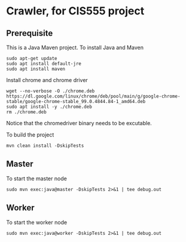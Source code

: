 # Crawler, for CIS555 project

## Prerequisite
This is a Java Maven project. To install Java and Maven
```
sudo apt-get update
sudo apt install default-jre
sudo apt install maven
```

Install chrome and chrome driver
```
wget --no-verbose -O ./chrome.deb https://dl.google.com/linux/chrome/deb/pool/main/g/google-chrome-stable/google-chrome-stable_99.0.4844.84-1_amd64.deb
sudo apt install -y ./chrome.deb
rm ./chrome.deb
```
Notice that the chromedriver binary needs to be excutable.

To build the project
```
mvn clean install -DskipTests
```

## Master
To start the master node
```
sudo mvn exec:java@master -DskipTests 2>&1 | tee debug.out
```

## Worker
To start the worker node
```
sudo mvn exec:java@worker -DskipTests 2>&1 | tee debug.out
```